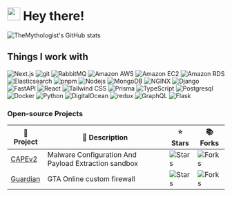 # <img src="https://emojis.slackmojis.com/emojis/images/1531849430/4246/blob-sunglasses.gif?1531849430" width="30"/> Hey there!

![TheMythologist's GitHub stats](https://github-readme-stats-themythologist.vercel.app/api?username=TheMythologist&show_icons=true&theme=solarized-dark&bg_color=00000000&hide_border=true&include_all_commits=true)

## Things I work with

![Next.js](https://img.shields.io/badge/Next.js-black?style=flat-square&logo=nextdotjs&logoColor=white)
![git](https://img.shields.io/badge/Git-F05032?style=flat-square&logo=git&logoColor=white)
![RabbitMQ](https://img.shields.io/badge/RabbitMQ-fe6601?style=flat-square&logo=rabbitmq&logoColor=white)
![Amazon AWS](https://img.shields.io/badge/Amazon_AWS-fe9901?style=flat-square&logo=amazonaws&logoColor=white)
![Amazon EC2](https://img.shields.io/badge/EC2-fe9901?style=flat-square&logo=amazonec2&logoColor=white)
![Amazon RDS](https://img.shields.io/badge/RDS-fe9901?style=flat-square&logo=amazonrds&logoColor=white)
![Elasticsearch](https://img.shields.io/badge/Elasticsearch-f2ac18?style=flat-square&logo=elasticsearch&logoColor=white)
![pnpm](https://img.shields.io/badge/PNPM-f8af00?style=flat-square&logo=pnpm&logoColor=white)
![Nodejs](https://img.shields.io/badge/Node.js-43853d?style=flat-square&logo=Node.js&logoColor=white)
![MongoDB](https://img.shields.io/badge/MongoDB-13aa52?style=flat-square&logo=mongodb&logoColor=white)
![NGINX](https://img.shields.io/badge/NGINX-0c974c?style=flat-square&logo=nginx&logoColor=white)
![Django](https://img.shields.io/badge/Django-113e2f?style=flat-square&logo=django&logoColor=white)
![FastAPI](https://img.shields.io/badge/FastAPI-019689?style=flat-square&logo=fastapi&logoColor=white)
![React](https://img.shields.io/badge/React-05d7fd?style=flat-square&logo=react&logoColor=white)
![Tailwind CSS](https://img.shields.io/badge/Tailwind_CSS-38bdf8?style=flat-square&logo=tailwindcss&logoColor=white)
![Prisma](https://img.shields.io/badge/Prisma-133b50?style=flat-square&logo=prisma&logoColor=white)
![TypeScript](https://img.shields.io/badge/TypeScript-007ACC?style=flat-square&logo=typescript&logoColor=white)
![Postgresql](https://img.shields.io/badge/PostgreSQL-467495?style=flat-square&logo=postgresql&logoColor=white)
![Docker](https://img.shields.io/badge/Docker-2597ed?style=flat-square&logo=docker&logoColor=white)
![Python](https://img.shields.io/badge/Python-3772a2?style=flat-square&logo=python&logoColor=white)
![DigitalOcean](https://img.shields.io/badge/DigitalOcean-0081fe?style=flat-square&logo=digitalocean&logoColor=white)
![redux](https://img.shields.io/badge/Redux-764ABC?style=flat-square&logo=redux&logoColor=white)
![GraphQL](https://img.shields.io/badge/GraphQL-E10098?style=flat-square&logo=graphql&logoColor=white)
![Flask](https://img.shields.io/badge/Flask-gray?style=flat-square&logo=flask&logoColor=white)

### Open-source Projects

| 🎁 Project                                            | 📙 Description                                      | ⭐ Stars                                                                                                  | 📚 Forks                                                                                                 |
| ------------------------------------------------------ | ---------------------------------------------------- | --------------------------------------------------------------------------------------------------------- | --------------------------------------------------------------------------------------------------------- |
| [CAPEv2](https://github.com/kevoreilly/CAPEv2)         | Malware Configuration And Payload Extraction sandbox | ![Stars](https://img.shields.io/github/stars/kevoreilly/CAPEv2?style=flat-square&labelColor=343b41)       | ![Forks](https://img.shields.io/github/forks/kevoreilly/CAPEv2?style=flat-square&labelColor=343b41)       |
| [Guardian](https://github.com/TheMythologist/guardian) | GTA Online custom firewall                           | ![Stars](https://img.shields.io/github/stars/TheMythologist/guardian?style=flat-square&labelColor=343b41) | ![Forks](https://img.shields.io/github/forks/TheMythologist/guardian?style=flat-square&labelColor=343b41) |
